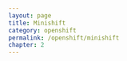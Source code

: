 ```yaml
---
layout: page
title: Minishift
category: openshift
permalink: /openshift/minishift
chapter: 2
---
```


